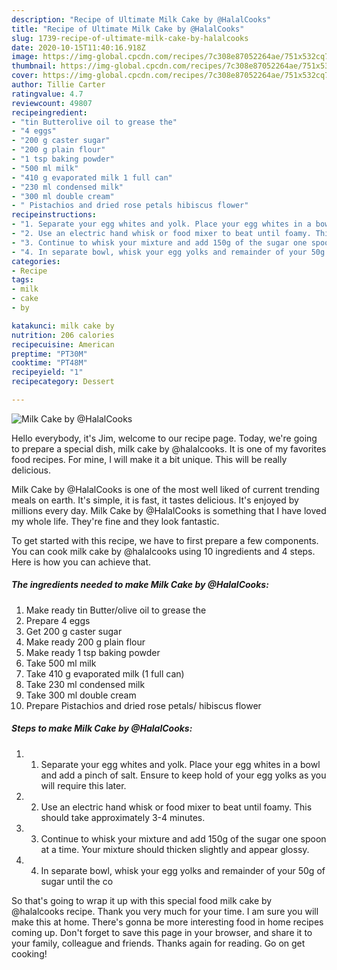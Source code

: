 ```yaml
---
description: "Recipe of Ultimate Milk Cake by @HalalCooks"
title: "Recipe of Ultimate Milk Cake by @HalalCooks"
slug: 1739-recipe-of-ultimate-milk-cake-by-halalcooks
date: 2020-10-15T11:40:16.918Z
image: https://img-global.cpcdn.com/recipes/7c308e87052264ae/751x532cq70/milk-cake-by-halalcooks-recipe-main-photo.jpg
thumbnail: https://img-global.cpcdn.com/recipes/7c308e87052264ae/751x532cq70/milk-cake-by-halalcooks-recipe-main-photo.jpg
cover: https://img-global.cpcdn.com/recipes/7c308e87052264ae/751x532cq70/milk-cake-by-halalcooks-recipe-main-photo.jpg
author: Tillie Carter
ratingvalue: 4.7
reviewcount: 49807
recipeingredient:
- "tin Butterolive oil to grease the"
- "4 eggs"
- "200 g caster sugar"
- "200 g plain flour"
- "1 tsp baking powder"
- "500 ml milk"
- "410 g evaporated milk 1 full can"
- "230 ml condensed milk"
- "300 ml double cream"
- " Pistachios and dried rose petals hibiscus flower"
recipeinstructions:
- "1. Separate your egg whites and yolk. Place your egg whites in a bowl and add a pinch of salt. Ensure to keep hold of your egg yolks as you will require this later."
- "2. Use an electric hand whisk or food mixer to beat until foamy. This should take approximately 3-4 minutes."
- "3. Continue to whisk your mixture and add 150g of the sugar one spoon at a time. Your mixture should thicken slightly and appear glossy."
- "4. In separate bowl, whisk your egg yolks and remainder of your 50g of sugar until the co"
categories:
- Recipe
tags:
- milk
- cake
- by

katakunci: milk cake by 
nutrition: 206 calories
recipecuisine: American
preptime: "PT30M"
cooktime: "PT48M"
recipeyield: "1"
recipecategory: Dessert

---
```



![Milk Cake by @HalalCooks](https://img-global.cpcdn.com/recipes/7c308e87052264ae/751x532cq70/milk-cake-by-halalcooks-recipe-main-photo.jpg)

Hello everybody, it's Jim, welcome to our recipe page. Today, we're going to prepare a special dish, milk cake by @halalcooks. It is one of my favorites food recipes. For mine, I will make it a bit unique. This will be really delicious.

Milk Cake by @HalalCooks is one of the most well liked of current trending meals on earth. It's simple, it is fast, it tastes delicious. It's enjoyed by millions every day. Milk Cake by @HalalCooks is something that I have loved my whole life. They're fine and they look fantastic.




To get started with this recipe, we have to first prepare a few components. You can cook milk cake by @halalcooks using 10 ingredients and 4 steps. Here is how you can achieve that.

<!--inarticleads1-->

##### The ingredients needed to make Milk Cake by @HalalCooks:

1. Make ready tin Butter/olive oil to grease the
1. Prepare 4 eggs
1. Get 200 g caster sugar
1. Make ready 200 g plain flour
1. Make ready 1 tsp baking powder
1. Take 500 ml milk
1. Take 410 g evaporated milk (1 full can)
1. Take 230 ml condensed milk
1. Take 300 ml double cream
1. Prepare  Pistachios and dried rose petals/ hibiscus flower




<!--inarticleads2-->

##### Steps to make Milk Cake by @HalalCooks:

1. 1. Separate your egg whites and yolk. Place your egg whites in a bowl and add a pinch of salt. Ensure to keep hold of your egg yolks as you will require this later.
1. 2. Use an electric hand whisk or food mixer to beat until foamy. This should take approximately 3-4 minutes.
1. 3. Continue to whisk your mixture and add 150g of the sugar one spoon at a time. Your mixture should thicken slightly and appear glossy.
1. 4. In separate bowl, whisk your egg yolks and remainder of your 50g of sugar until the co




So that's going to wrap it up with this special food milk cake by @halalcooks recipe. Thank you very much for your time. I am sure you will make this at home. There's gonna be more interesting food in home recipes coming up. Don't forget to save this page in your browser, and share it to your family, colleague and friends. Thanks again for reading. Go on get cooking!
